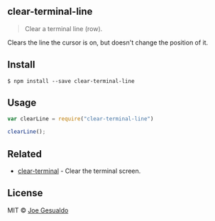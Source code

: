 ## clear-terminal-line
> Clear a terminal line (row).

Clears the line the cursor is on, but doesn't change the position of it.

## Install
```
$ npm install --save clear-terminal-line
```

## Usage
```javascript
var clearLine = require("clear-terminal-line")

clearLine();
```
## Related
- [clear-terminal](https://github.com/joegesualdo/clear-terminal) - Clear the terminal screen.

## License
MIT © [Joe Gesualdo]()
